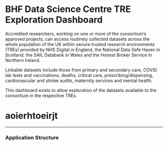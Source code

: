 # BHF Data Science Centre TRE Exploration Dashboard

Accredited researchers, working on one or more of the consortium’s approved projects, can access routinely collected datasets across the whole population of the UK within secure trusted research environments (TREs) provided by NHS Digital in England, the National Data Safe Haven in Scotland, the SAIL Databank in Wales and the Honest Broker Service in Northern Ireland.

Linkable datasets include those from primary and secondary care, COVID lab tests and vaccinations, deaths, critical care, prescribing/dispensing, cardiovascular and stroke audits, maternity services and mental health.

This dashboard exists to allow exploration of the datasets available to the consortium in the respective TREs.

# aoierhtoeirjt

---

### Application Structure
